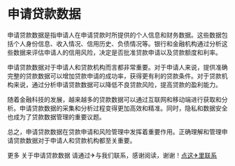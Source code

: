 # 申请贷款数据

申请贷款数据是指申请人在申请贷款时所提供的个人信息和财务数据。这些数据包括个人身份信息、收入情况、信用历史、负债情况等。银行和金融机构通过分析这些数据来评估申请人的信用风险，决定是否批准贷款申请以及贷款额度和利率。

申请贷款数据对于申请人和贷款机构而言都非常重要。对于申请人来说，提供准确完整的贷款数据可以增加贷款申请的成功率，获得更有利的贷款条件。对于贷款机构来说，通过分析申请贷款数据可以降低不良贷款风险，提高贷款的盈利能力。

随着金融科技的发展，越来越多的贷款数据可以通过互联网和移动端进行获取和分析。申请贷款数据的采集和分析过程变得更加高效和精准。同时，隐私和数据安全也成为了贷款数据管理的重要议题。

总之，申请贷款数据在贷款申请和风险管理中发挥着重要作用。正确理解和管理申请贷款数据对于申请人和贷款机构都至关重要。

更多 关于申请贷款数据 请通过✈与我们联系，感谢阅读，谢谢！[点这✈里联系](https://add.k02.cc)